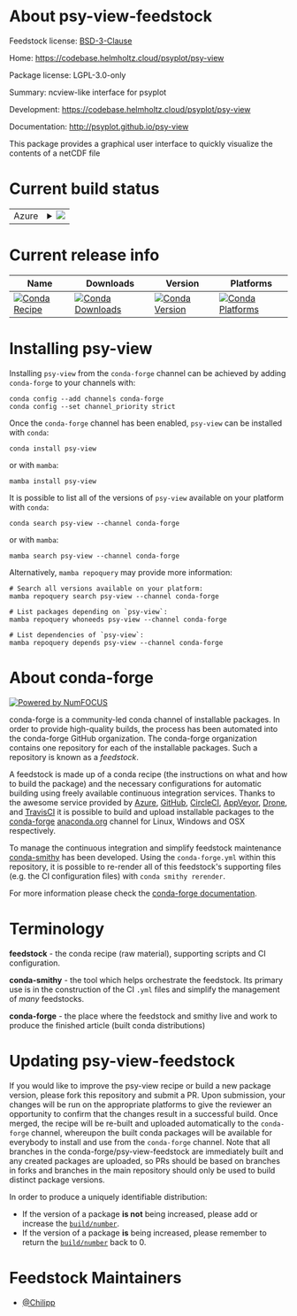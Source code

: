 About psy-view-feedstock
========================

Feedstock license: [BSD-3-Clause](https://github.com/conda-forge/psy-view-feedstock/blob/main/LICENSE.txt)

Home: https://codebase.helmholtz.cloud/psyplot/psy-view

Package license: LGPL-3.0-only

Summary: ncview-like interface for psyplot

Development: https://codebase.helmholtz.cloud/psyplot/psy-view

Documentation: http://psyplot.github.io/psy-view

This package provides a graphical user interface to quickly visualize the
contents of a netCDF file


Current build status
====================


<table>
    
  <tr>
    <td>Azure</td>
    <td>
      <details>
        <summary>
          <a href="https://dev.azure.com/conda-forge/feedstock-builds/_build/latest?definitionId=10910&branchName=main">
            <img src="https://dev.azure.com/conda-forge/feedstock-builds/_apis/build/status/psy-view-feedstock?branchName=main">
          </a>
        </summary>
        <table>
          <thead><tr><th>Variant</th><th>Status</th></tr></thead>
          <tbody><tr>
              <td>linux_64_python3.10.____cpython</td>
              <td>
                <a href="https://dev.azure.com/conda-forge/feedstock-builds/_build/latest?definitionId=10910&branchName=main">
                  <img src="https://dev.azure.com/conda-forge/feedstock-builds/_apis/build/status/psy-view-feedstock?branchName=main&jobName=linux&configuration=linux%20linux_64_python3.10.____cpython" alt="variant">
                </a>
              </td>
            </tr><tr>
              <td>linux_64_python3.11.____cpython</td>
              <td>
                <a href="https://dev.azure.com/conda-forge/feedstock-builds/_build/latest?definitionId=10910&branchName=main">
                  <img src="https://dev.azure.com/conda-forge/feedstock-builds/_apis/build/status/psy-view-feedstock?branchName=main&jobName=linux&configuration=linux%20linux_64_python3.11.____cpython" alt="variant">
                </a>
              </td>
            </tr><tr>
              <td>linux_64_python3.9.____cpython</td>
              <td>
                <a href="https://dev.azure.com/conda-forge/feedstock-builds/_build/latest?definitionId=10910&branchName=main">
                  <img src="https://dev.azure.com/conda-forge/feedstock-builds/_apis/build/status/psy-view-feedstock?branchName=main&jobName=linux&configuration=linux%20linux_64_python3.9.____cpython" alt="variant">
                </a>
              </td>
            </tr><tr>
              <td>osx_64_python3.10.____cpython</td>
              <td>
                <a href="https://dev.azure.com/conda-forge/feedstock-builds/_build/latest?definitionId=10910&branchName=main">
                  <img src="https://dev.azure.com/conda-forge/feedstock-builds/_apis/build/status/psy-view-feedstock?branchName=main&jobName=osx&configuration=osx%20osx_64_python3.10.____cpython" alt="variant">
                </a>
              </td>
            </tr><tr>
              <td>osx_64_python3.11.____cpython</td>
              <td>
                <a href="https://dev.azure.com/conda-forge/feedstock-builds/_build/latest?definitionId=10910&branchName=main">
                  <img src="https://dev.azure.com/conda-forge/feedstock-builds/_apis/build/status/psy-view-feedstock?branchName=main&jobName=osx&configuration=osx%20osx_64_python3.11.____cpython" alt="variant">
                </a>
              </td>
            </tr><tr>
              <td>osx_64_python3.9.____cpython</td>
              <td>
                <a href="https://dev.azure.com/conda-forge/feedstock-builds/_build/latest?definitionId=10910&branchName=main">
                  <img src="https://dev.azure.com/conda-forge/feedstock-builds/_apis/build/status/psy-view-feedstock?branchName=main&jobName=osx&configuration=osx%20osx_64_python3.9.____cpython" alt="variant">
                </a>
              </td>
            </tr><tr>
              <td>osx_arm64_python3.10.____cpython</td>
              <td>
                <a href="https://dev.azure.com/conda-forge/feedstock-builds/_build/latest?definitionId=10910&branchName=main">
                  <img src="https://dev.azure.com/conda-forge/feedstock-builds/_apis/build/status/psy-view-feedstock?branchName=main&jobName=osx&configuration=osx%20osx_arm64_python3.10.____cpython" alt="variant">
                </a>
              </td>
            </tr><tr>
              <td>osx_arm64_python3.11.____cpython</td>
              <td>
                <a href="https://dev.azure.com/conda-forge/feedstock-builds/_build/latest?definitionId=10910&branchName=main">
                  <img src="https://dev.azure.com/conda-forge/feedstock-builds/_apis/build/status/psy-view-feedstock?branchName=main&jobName=osx&configuration=osx%20osx_arm64_python3.11.____cpython" alt="variant">
                </a>
              </td>
            </tr><tr>
              <td>osx_arm64_python3.9.____cpython</td>
              <td>
                <a href="https://dev.azure.com/conda-forge/feedstock-builds/_build/latest?definitionId=10910&branchName=main">
                  <img src="https://dev.azure.com/conda-forge/feedstock-builds/_apis/build/status/psy-view-feedstock?branchName=main&jobName=osx&configuration=osx%20osx_arm64_python3.9.____cpython" alt="variant">
                </a>
              </td>
            </tr><tr>
              <td>win_64_python3.10.____cpython</td>
              <td>
                <a href="https://dev.azure.com/conda-forge/feedstock-builds/_build/latest?definitionId=10910&branchName=main">
                  <img src="https://dev.azure.com/conda-forge/feedstock-builds/_apis/build/status/psy-view-feedstock?branchName=main&jobName=win&configuration=win%20win_64_python3.10.____cpython" alt="variant">
                </a>
              </td>
            </tr><tr>
              <td>win_64_python3.11.____cpython</td>
              <td>
                <a href="https://dev.azure.com/conda-forge/feedstock-builds/_build/latest?definitionId=10910&branchName=main">
                  <img src="https://dev.azure.com/conda-forge/feedstock-builds/_apis/build/status/psy-view-feedstock?branchName=main&jobName=win&configuration=win%20win_64_python3.11.____cpython" alt="variant">
                </a>
              </td>
            </tr><tr>
              <td>win_64_python3.9.____cpython</td>
              <td>
                <a href="https://dev.azure.com/conda-forge/feedstock-builds/_build/latest?definitionId=10910&branchName=main">
                  <img src="https://dev.azure.com/conda-forge/feedstock-builds/_apis/build/status/psy-view-feedstock?branchName=main&jobName=win&configuration=win%20win_64_python3.9.____cpython" alt="variant">
                </a>
              </td>
            </tr>
          </tbody>
        </table>
      </details>
    </td>
  </tr>
</table>

Current release info
====================

| Name | Downloads | Version | Platforms |
| --- | --- | --- | --- |
| [![Conda Recipe](https://img.shields.io/badge/recipe-psy--view-green.svg)](https://anaconda.org/conda-forge/psy-view) | [![Conda Downloads](https://img.shields.io/conda/dn/conda-forge/psy-view.svg)](https://anaconda.org/conda-forge/psy-view) | [![Conda Version](https://img.shields.io/conda/vn/conda-forge/psy-view.svg)](https://anaconda.org/conda-forge/psy-view) | [![Conda Platforms](https://img.shields.io/conda/pn/conda-forge/psy-view.svg)](https://anaconda.org/conda-forge/psy-view) |

Installing psy-view
===================

Installing `psy-view` from the `conda-forge` channel can be achieved by adding `conda-forge` to your channels with:

```
conda config --add channels conda-forge
conda config --set channel_priority strict
```

Once the `conda-forge` channel has been enabled, `psy-view` can be installed with `conda`:

```
conda install psy-view
```

or with `mamba`:

```
mamba install psy-view
```

It is possible to list all of the versions of `psy-view` available on your platform with `conda`:

```
conda search psy-view --channel conda-forge
```

or with `mamba`:

```
mamba search psy-view --channel conda-forge
```

Alternatively, `mamba repoquery` may provide more information:

```
# Search all versions available on your platform:
mamba repoquery search psy-view --channel conda-forge

# List packages depending on `psy-view`:
mamba repoquery whoneeds psy-view --channel conda-forge

# List dependencies of `psy-view`:
mamba repoquery depends psy-view --channel conda-forge
```


About conda-forge
=================

[![Powered by
NumFOCUS](https://img.shields.io/badge/powered%20by-NumFOCUS-orange.svg?style=flat&colorA=E1523D&colorB=007D8A)](https://numfocus.org)

conda-forge is a community-led conda channel of installable packages.
In order to provide high-quality builds, the process has been automated into the
conda-forge GitHub organization. The conda-forge organization contains one repository
for each of the installable packages. Such a repository is known as a *feedstock*.

A feedstock is made up of a conda recipe (the instructions on what and how to build
the package) and the necessary configurations for automatic building using freely
available continuous integration services. Thanks to the awesome service provided by
[Azure](https://azure.microsoft.com/en-us/services/devops/), [GitHub](https://github.com/),
[CircleCI](https://circleci.com/), [AppVeyor](https://www.appveyor.com/),
[Drone](https://cloud.drone.io/welcome), and [TravisCI](https://travis-ci.com/)
it is possible to build and upload installable packages to the
[conda-forge](https://anaconda.org/conda-forge) [anaconda.org](https://anaconda.org/)
channel for Linux, Windows and OSX respectively.

To manage the continuous integration and simplify feedstock maintenance
[conda-smithy](https://github.com/conda-forge/conda-smithy) has been developed.
Using the ``conda-forge.yml`` within this repository, it is possible to re-render all of
this feedstock's supporting files (e.g. the CI configuration files) with ``conda smithy rerender``.

For more information please check the [conda-forge documentation](https://conda-forge.org/docs/).

Terminology
===========

**feedstock** - the conda recipe (raw material), supporting scripts and CI configuration.

**conda-smithy** - the tool which helps orchestrate the feedstock.
                   Its primary use is in the construction of the CI ``.yml`` files
                   and simplify the management of *many* feedstocks.

**conda-forge** - the place where the feedstock and smithy live and work to
                  produce the finished article (built conda distributions)


Updating psy-view-feedstock
===========================

If you would like to improve the psy-view recipe or build a new
package version, please fork this repository and submit a PR. Upon submission,
your changes will be run on the appropriate platforms to give the reviewer an
opportunity to confirm that the changes result in a successful build. Once
merged, the recipe will be re-built and uploaded automatically to the
`conda-forge` channel, whereupon the built conda packages will be available for
everybody to install and use from the `conda-forge` channel.
Note that all branches in the conda-forge/psy-view-feedstock are
immediately built and any created packages are uploaded, so PRs should be based
on branches in forks and branches in the main repository should only be used to
build distinct package versions.

In order to produce a uniquely identifiable distribution:
 * If the version of a package **is not** being increased, please add or increase
   the [``build/number``](https://docs.conda.io/projects/conda-build/en/latest/resources/define-metadata.html#build-number-and-string).
 * If the version of a package **is** being increased, please remember to return
   the [``build/number``](https://docs.conda.io/projects/conda-build/en/latest/resources/define-metadata.html#build-number-and-string)
   back to 0.

Feedstock Maintainers
=====================

* [@Chilipp](https://github.com/Chilipp/)

